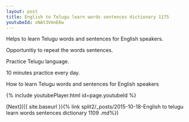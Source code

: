 ```yaml
---
layout: post
title: English to Telugu learn words sentences dictionary 1175 
youtubeId: oNAt3VmnE6w
---
```

 
 
Helps to learn Telugu words and sentences for English speakers.

Opportunitiy to repeat the words sentences. 

Practice Telugu language. 
 
10 minutes practice every day. 
 
How to learn Telugu words and sentences for English speakers 
 
{% include youtubePlayer.html id=page.youtubeId %}
 
 
[Next]({{ site.baseurl }}{% link  split2/_posts/2015-10-18-English to telugu learn words sentences dictionary 1109 .md%})
 
